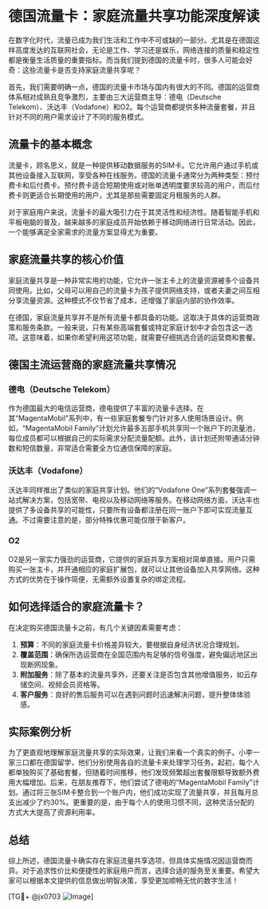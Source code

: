 # 德国流量卡：家庭流量共享功能深度解读

在数字化时代，流量已成为我们生活和工作中不可或缺的一部分。尤其是在德国这样高度发达的互联网社会，无论是工作、学习还是娱乐，网络连接的质量和稳定性都是衡量生活质量的重要指标。而当我们提到德国的流量卡时，很多人可能会好奇：这些流量卡是否支持家庭流量共享呢？

首先，我们需要明确一点，德国的流量卡市场与国内有很大的不同。德国的运营商体系相对成熟且竞争激烈，主要由三大运营商主导：德电（Deutsche Telekom）、沃达丰（Vodafone）和O2。每个运营商都提供多种流量套餐，并且针对不同的用户需求设计了不同的服务模式。

## 流量卡的基本概念

流量卡，顾名思义，就是一种提供移动数据服务的SIM卡。它允许用户通过手机或其他设备接入互联网，享受各种在线服务。德国的流量卡通常分为两种类型：预付费卡和后付费卡。预付费卡适合短期使用或对账单透明度要求较高的用户，而后付费卡则更适合长期使用的用户，尤其是那些需要固定月租服务的人群。

对于家庭用户来说，流量卡的最大吸引力在于其灵活性和经济性。随着智能手机和平板电脑的普及，越来越多的家庭成员开始依赖于移动网络进行日常活动。因此，一个能够满足全家需求的流量方案显得尤为重要。

## 家庭流量共享的核心价值

家庭流量共享是一种非常实用的功能，它允许一张主卡上的流量资源被多个设备共同使用。比如，父母可以用自己的流量卡为孩子提供网络支持，或者夫妻之间互相分享流量资源。这种模式不仅节省了成本，还增强了家庭内部的协作效率。

在德国，家庭流量共享并不是所有流量卡都具备的功能。这取决于具体的运营商政策和服务条款。一般来说，只有某些高端套餐或特定家庭计划中才会包含这一选项。这意味着，如果你希望利用这项功能，就需要仔细挑选合适的运营商和套餐。

## 德国主流运营商的家庭流量共享情况

### 德电（Deutsche Telekom）

作为德国最大的电信运营商，德电提供了丰富的流量卡选择。在其“MagentaMobil”系列中，有一些家庭套餐专门针对多人使用场景设计。例如，“MagentaMobil Family”计划允许最多五部手机共享同一个账户下的流量池，每位成员都可以根据自己的实际需求分配流量配额。此外，该计划还附带通话分钟数和短信数量，非常适合需要全方位通信保障的家庭。

### 沃达丰（Vodafone）

沃达丰同样推出了类似的家庭共享计划。他们的“Vodafone One”系列套餐强调一站式解决方案，包括宽带、电视以及移动网络等服务。在移动网络方面，沃达丰也提供了多设备共享的可能性，只要所有设备都注册在同一账户下即可实现流量互通。不过需要注意的是，部分特殊优惠可能仅限于新客户。

### O2

O2是另一家实力强劲的运营商，它提供的家庭共享方案相对简单直接。用户只需购买一张主卡，并开通相应的家庭扩展包，就可以让其他设备加入共享网络。这种方式的优势在于操作简便，无需额外设置复杂的绑定流程。

## 如何选择适合的家庭流量卡？

在决定购买德国流量卡之前，有几个关键因素需要考虑：

1. **预算**：不同的家庭流量卡价格差异较大，要根据自身经济状况合理规划。
2. **覆盖范围**：确保所选运营商在全国范围内有足够的信号强度，避免偏远地区出现断网现象。
3. **附加服务**：除了基本的流量共享外，还要关注是否包含其他增值服务，如云存储空间、视频会员资格等。
4. **客户服务**：良好的售后服务可以在遇到问题时迅速解决问题，提升整体体验感。

## 实际案例分析

为了更直观地理解家庭流量共享的实际效果，让我们来看一个真实的例子。小李一家三口都在德国留学，他们分别使用各自的流量卡来处理学习任务。起初，每个人都单独购买了基础套餐，但随着时间推移，他们发现频繁超出套餐限额导致额外费用大幅增加。后来，在朋友推荐下，他们尝试了德电的“MagentaMobil Family”计划。通过将三张SIM卡整合到一个账户内，他们成功实现了流量共享，并且每月总支出减少了约30%。更重要的是，由于每个人的使用习惯不同，这种灵活分配的方式大大提高了资源利用率。

## 总结

综上所述，德国流量卡确实存在家庭流量共享选项，但具体实施情况因运营商而异。对于追求性价比和便捷性的家庭用户而言，选择合适的服务至关重要。希望大家可以根据本文提供的信息做出明智决策，享受更加顺畅无忧的数字生活！

[TG💪+ @jx0703 ![Image](https://github.com/user-attachments/assets/dbca1d08-cadb-493c-b0ec-ad6f7a83f270)]